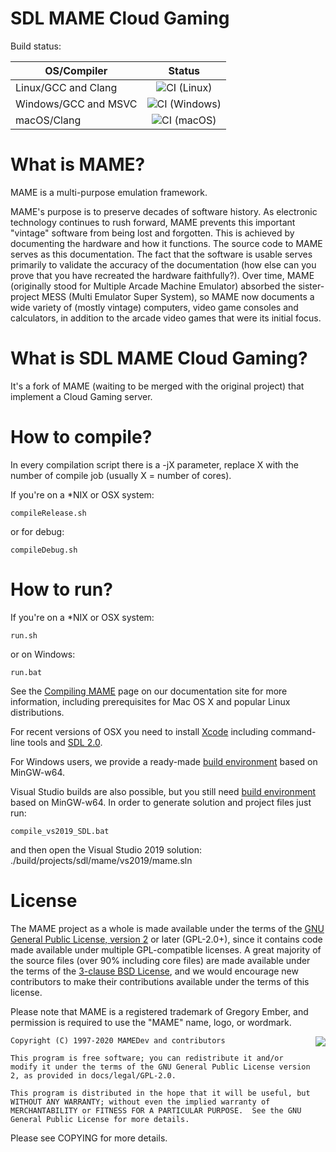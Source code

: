 # **SDL MAME Cloud Gaming** #

Build status:

| OS/Compiler   | Status        | 
| ------------- |:-------------:| 
| Linux/GCC and Clang | ![CI (Linux)](https://github.com/mikymaione/MAMEStreamingPlatform/workflows/CI%20(Linux)/badge.svg) |
| Windows/GCC and MSVC | ![CI (Windows)](https://github.com/mikymaione/MAMEStreamingPlatform/workflows/CI%20(Windows)/badge.svg) |
| macOS/Clang | ![CI (macOS)](https://github.com/mikymaione/MAMEStreamingPlatform/workflows/CI%20(macOS)/badge.svg) |


What is MAME?
=============

MAME is a multi-purpose emulation framework.

MAME's purpose is to preserve decades of software history. As electronic technology continues to rush forward, MAME prevents this important "vintage" software from being lost and forgotten. This is achieved by documenting the hardware and how it functions. The source code to MAME serves as this documentation. The fact that the software is usable serves primarily to validate the accuracy of the documentation (how else can you prove that you have recreated the hardware faithfully?). Over time, MAME (originally stood for Multiple Arcade Machine Emulator) absorbed the sister-project MESS (Multi Emulator Super System), so MAME now documents a wide variety of (mostly vintage) computers, video game consoles and calculators, in addition to the arcade video games that were its initial focus.

What is SDL MAME Cloud Gaming?
=============

It's a fork of MAME (waiting to be merged with the original project) that implement a Cloud Gaming server.


How to compile?
===============

In every compilation script there is a -jX parameter, replace X with the number of compile job (usually X = number of cores).

If you're on a *NIX or OSX system:

```
compileRelease.sh
```

or for debug:
```
compileDebug.sh
```

How to run?
===============

If you're on a *NIX or OSX system:
```
run.sh
```

or on Windows:
```
run.bat
```


See the [Compiling MAME](http://docs.mamedev.org/initialsetup/compilingmame.html) page on our documentation site for more information, including prerequisites for Mac OS X and popular Linux distributions.

For recent versions of OSX you need to install [Xcode](https://developer.apple.com/xcode/) including command-line tools and [SDL 2.0](https://www.libsdl.org/download-2.0.php).

For Windows users, we provide a ready-made [build environment](http://mamedev.org/tools/) based on MinGW-w64.

Visual Studio builds are also possible, but you still need [build environment](http://mamedev.org/tools/) based on MinGW-w64.
In order to generate solution and project files just run:

```
compile_vs2019_SDL.bat
```
and then open the Visual Studio 2019 solution: ./build/projects/sdl/mame/vs2019/mame.sln


License
=======
The MAME project as a whole is made available under the terms of the
[GNU General Public License, version 2](http://opensource.org/licenses/GPL-2.0)
or later (GPL-2.0+), since it contains code made available under multiple GPL-compatible licenses.  A great majority of the source files (over 90% including core files) are made available under the terms of the
[3-clause BSD License](http://opensource.org/licenses/BSD-3-Clause), and we would encourage new contributors to make their contributions available under the terms of this license.

Please note that MAME is a registered trademark of Gregory Ember, and permission is required to use the "MAME" name, logo, or wordmark.

<a href="http://opensource.org/licenses/GPL-2.0" target="_blank">
<img align="right" src="http://opensource.org/trademarks/opensource/OSI-Approved-License-100x137.png">
</a>

    Copyright (C) 1997-2020 MAMEDev and contributors

    This program is free software; you can redistribute it and/or modify it under the terms of the GNU General Public License version 2, as provided in docs/legal/GPL-2.0.

    This program is distributed in the hope that it will be useful, but WITHOUT ANY WARRANTY; without even the implied warranty of MERCHANTABILITY or FITNESS FOR A PARTICULAR PURPOSE.  See the GNU General Public License for more details.

Please see COPYING for more details.
